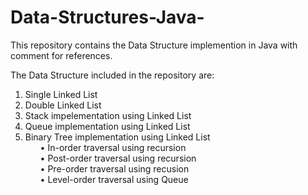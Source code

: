 # Data-Structures-Java-

This repository contains the Data Structure implemention in Java with comment for references.

The Data Structure included in the repository are:

1) Single Linked List
2) Double Linked List
3) Stack impelementation using Linked List
4) Queue implementation using Linked List
5) Binary Tree implementation using Linked List
    <ul>• In-order traversal using recursion</ul>
   	<ul>• Post-order traversal using recursion </ul>
   	<ul>• Pre-order traversal using recusion</ul>
   	<ul>• Level-order traversal using Queue</ul>
